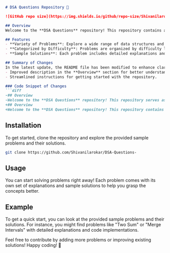 ```markdown
# DSA Questions Repository 🤖

![GitHub repo size](https://img.shields.io/github/repo-size/Shivanilarokar/DSA-Questions-) ![GitHub stars](https://img.shields.io/github/stars/Shivanilarokar/DSA-Questions-) ![GitHub forks](https://img.shields.io/github/forks/Shivanilarokar/DSA-Questions-)

## Overview
Welcome to the **DSA Questions** repository! This repository contains a variety of DSA problems categorized by difficulty level, aimed at helping developers enhance their data structures and algorithms skills.

## Features
- **Variety of Problems**: Explore a wide range of data structures and algorithm challenges.
- **Categorized by Difficulty**: Problems are organized by difficulty level for easier navigation.
- **Sample Solutions**: Each problem includes detailed explanations and sample code implementations.

## Summary of Changes
In the latest update, the README file has been modified to enhance clarity and precision. Key changes include:
- Improved description in the **Overview** section for better understanding.
- Streamlined instructions for getting started with the repository.

### Code Snippet of Changes
```diff
-## Overview
-Welcome to the **DSA Questions** repository! This repository serves as a comprehensive resource for anyone looking to improve their understanding of data structures and algorithms.
+## Overview
+Welcome to the **DSA Questions** repository! This repository contains a variety of DSA problems categorized by difficulty level, aimed at helping developers enhance their data structures and algorithms skills.
```

## Installation
To get started, clone the repository and explore the provided sample problems and their solutions.
```bash
git clone https://github.com/Shivanilarokar/DSA-Questions-
```

## Usage
You can start solving problems right away! Each problem comes with its own set of explanations and sample solutions to help you grasp the concepts better.

## Example
To get a quick start, you can look at the provided sample problems and their solutions. For instance, you might find problems like "Two Sum" or "Merge Intervals" with detailed explanations and code implementations.

Feel free to contribute by adding more problems or improving existing solutions! Happy coding! 🎉
```